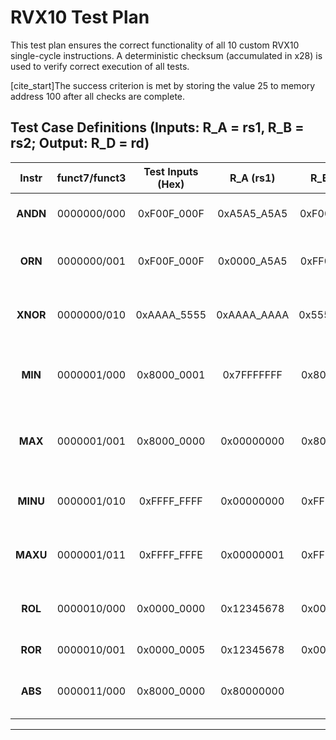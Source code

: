 # RVX10 Test Plan

This test plan ensures the correct functionality of all 10 custom RVX10 single-cycle instructions. A deterministic checksum (accumulated in x28) is used to verify correct execution of all tests.

[cite_start]The success criterion is met by storing the value 25 to memory address 100 after all checks are complete.

## Test Case Definitions (Inputs: R_A = rs1, R_B = rs2; Output: R_D = rd)

| Instr | funct7/funct3 | Test Inputs (Hex) | R_A (rs1) | R_B (rs2) | Expected R_D (rd) (Hex) | Property Tested |
| :---: | :---: | :---: | :---: | :---: | :---: | :--- |
| **ANDN** | 0000000/000 | 0xF00F_000F | 0xA5A5_A5A5 | 0xF00F_000F | 0x0000_0000 | Bitwise complement and masking. |
| **ORN** | 0000000/001 | 0xF00F_000F | 0x0000_A5A5 | 0xFF00_FFFF | 0xFFFFFFFF | Bitwise complement of $rs2$ (0x00FF_0000) ORed with $rs1$. |
| **XNOR** | 0000000/010 | 0xAAAA_5555 | 0xAAAA_AAAA | 0x5555_5555 | 0xFFFFFFFF | Test for total bit mismatch (XOR=0xFFFFFFFF, then NOT). |
| **MIN** | 0000001/000 | 0x8000_0001 | 0x7FFFFFFF | 0x80000001 | 0x8000_0001 | Signed comparison: Negative number is smaller than positive number. |
| **MAX** | 0000001/001 | 0x8000_0000 | 0x00000000 | 0x80000000 | 0x0000_0000 | Signed comparison: 0 is larger than INT_MIN (0x80000000). |
| **MINU** | 0000001/010 | 0xFFFF_FFFF | 0x00000000 | 0xFFFF_FFFF | 0x0000_0000 | Unsigned comparison: Smallest possible unsigned value. |
| **MAXU** | 0000001/011 | 0xFFFF_FFFE | 0x00000001 | 0xFFFF_FFFE | 0xFFFF_FFFE | Unsigned comparison: Largest possible unsigned value. |
| **ROL** | 0000010/000 | 0x0000_0000 | 0x12345678 | 0x00000000 | 0x12345678 | [cite_start]Rotate by zero (must return $rs1$)[cite: 29]. |
| **ROR** | 0000010/001 | 0x0000_0005 | 0x12345678 | 0x00000005 | 0x78123456 | Rotate Right by 5 bits. |
| **ABS** | 0000011/000 | 0x8000_0000 | 0x80000000 | x0 | 0x8000_0000 | [cite_start]ABS overflow: $\text{ABS}(\text{INT\_MIN})=\text{INT\_MIN}$. |

***